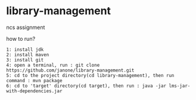 # library-management
ncs assignment

how to run?

```
1: install jdk  
2: install maven  
3: install git  
4: open a terminal, run : git clone  https://github.com/janone/library-management.git  
5: cd to the project directory(cd library-management), then run command : mvn package  
6: cd to 'target' directory(cd target), then run : java -jar lms-jar-with-dependencies.jar  
```
